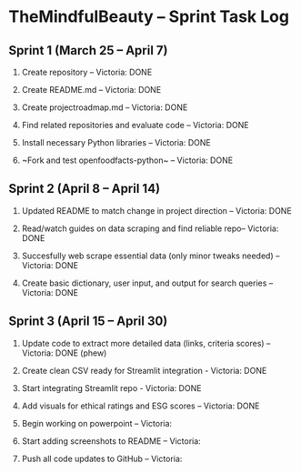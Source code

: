 # TheMindfulBeauty – Sprint Task Log #
## Sprint 1 (March 25 – April 7) ##

 1. Create repository – Victoria: DONE

 2. Create README.md – Victoria: DONE

 3. Create projectroadmap.md – Victoria: DONE

 4. Find related repositories and evaluate code – Victoria: DONE

 5. Install necessary Python libraries – Victoria: DONE

 6. ~Fork and test openfoodfacts-python~ – Victoria: DONE

## Sprint 2 (April 8 – April 14) ##

 1. Updated README to match change in project direction  – Victoria: DONE

 2. Read/watch guides on data scraping and find reliable repo– Victoria: DONE

 3. Succesfully web scrape essential data (only minor tweaks needed) – Victoria: DONE

 4. Create basic dictionary, user input, and output for search queries – Victoria: DONE

## Sprint 3 (April 15 – April 30) ##

 1. Update code to extract more detailed data (links, criteria scores) – Victoria: DONE (phew)

 2. Create clean CSV ready for Streamlit integration - Victoria: DONE

 3. Start integrating Streamlit repo - Victoria: DONE

 4. Add visuals for ethical ratings and ESG scores – Victoria: DONE

 5. Begin working on powerpoint – Victoria: 

 6. Start adding screenshots to README – Victoria: 

 7. Push all code updates to GitHub – Victoria: 
